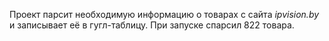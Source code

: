 Проект парсит необходимую информацию о товарах с сайта *ipvision.by* и записывает её в гугл-таблицу. При запуске спарсил 822 товара. 
